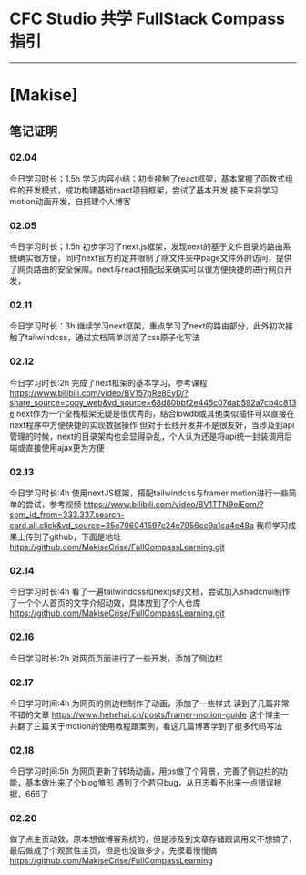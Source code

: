 # CFC Studio 共学 FullStack Compass 指引
---
# [Makise]

## 笔记证明

<!-- Content_START -->

### 02.04
今日学习时长；1.5h
学习内容小结；初步接触了react框架，基本掌握了函数式组件的开发模式，成功构建基础react项目框架，尝试了基本开发
接下来将学习motion动画开发，自搭建个人博客


### 02.05
今日学习时长；1.5h
初步学习了next.js框架，发现next的基于文件目录的路由系统确实很方便，同时next官方约定并限制了除文件夹中page文件外的访问，提供了网页路由的安全保障。next与react搭配起来确实可以很方便快捷的进行网页开发，

### 02.11
今日学习时长：3h
继续学习next框架，重点学习了next的路由部分，此外初次接触了tailwindcss，通过文档简单浏览了css原子化写法

### 02.12
今日学习时长:2h
完成了next框架的基本学习，参考课程
https://www.bilibili.com/video/BV157pRe8EyD/?share_source=copy_web&vd_source=68d80bbf2e445c07dab592a7cb4c813e
next作为一个全栈框架无疑是很优秀的，结合lowdb或其他类似插件可以直接在next程序中方便快捷的实现数据操作
但对于长线开发并不是很友好，当涉及到api管理的时候，next的目录架构也会显得杂乱，个人认为还是将api统一封装调用后端或直接使用ajax更为方便

### 02.13
今日学习时长:4h
使用nextJS框架，搭配tailwindcss与framer motion进行一些简单的尝试，参考视频
https://www.bilibili.com/video/BV1TTN9eiEom/?spm_id_from=333.337.search-card.all.click&vd_source=35e706041597c24e7956cc9a1ca4e48a
我将学习成果上传到了github，下面是地址
https://github.com/MakiseCrise/FullCompassLearning.git

### 02.14
今日学习时长:4h
看了一遍tailwindcss和nextjs的文档，尝试加入shadcnui制作了一个个人首页的文字介绍动效，具体放到了个人仓库
https://github.com/MakiseCrise/FullCompassLearning.git

### 02.16
今日学习时长:2h
对网页页面进行了一些开发，添加了侧边栏

### 02.17 
今日学习时间:4h
为网页的侧边栏制作了动画，添加了一些样式
读到了几篇非常不错的文章
https://www.hehehai.cn/posts/framer-motion-guide
这个博主一共翻了三篇关于motion的使用教程跟案例，看这几篇博客学到了挺多代码写法

### 02.18
今日学习时间:5h
为网页更新了转场动画，用ps做了个背景，完善了侧边栏的功能，基本做出来了个blog雏形
遇到了个若只bug，从日志看不出来一点错误根据，666了

### 02.20
做了点主页动效，原本想做博客系统的，但是涉及到文章存储跟调用又不想搞了，最后做成了个观赏性主页，但是也没做多少，先摸着慢慢搞
https://github.com/MakiseCrise/FullCompassLearning
<!-- Content_END -->
